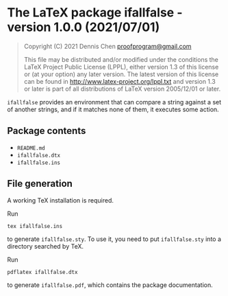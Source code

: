 # The LaTeX package ifallfalse - version 1.0.0 (2021/07/01)

> Copyright (C) 2021 Dennis Chen <proofprogram@gmail.com>
>
> This file may be distributed and/or modified under
> the conditions the LaTeX Project Public License (LPPL),
> either version 1.3 of this license or (at your option)
> any later version. The latest version of this license
> can be found in
> http://www.latex-project.org/lppl.txt
> and version 1.3 or later is part of all distributions of LaTeX
> version 2005/12/01 or later.

`ifallfalse` provides an environment that can compare a string against a set of another strings, and if it matches none of them, it executes some action.

## Package contents

- `README.md`
- `ifallfalse.dtx`
- `ifallfalse.ins`

## File generation

A working TeX installation is required.

Run

    tex ifallfalse.ins

to generate `ifallfalse.sty`. To use it, you need to put `ifallfalse.sty` into a directory searched by TeX.

Run

    pdflatex ifallfalse.dtx

to generate `ifallfalse.pdf`, which contains the package documentation.